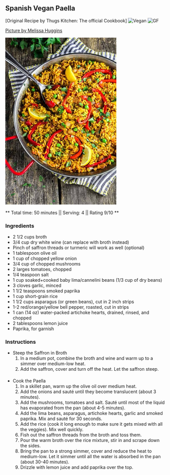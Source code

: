## Spanish Vegan Paella

[Original Recipe by Thugs Kitchen: The official Cookbook] 
![Vegan](https://img.shields.io/badge/-Vegan-brightgreen.svg)
![GF](https://img.shields.io/badge/-Gluten--free-yellow.svg)

[Picture by Melissa Huggins](https://veganhuggs.com/vegetable-paella-recipe/)

![Picture](../img/vegan_paella.jpg)

** Total time: 50 minutes || Serving: 4 || Rating 9/10 **

### Ingredients

- 2 1/2 cups broth
- 3/4 cup dry white wine (can replace with broth instead)
- Pinch of saffron threads or turmeric will work as well (optional)
- 1 tablespoon olive oil 
- 1 cup of chopped yellow onion
- 3/4 cup of chopped mushrooms
- 2 larges tomatoes, chopped
- 1/4 teaspoon salt
- 1 cup soaked+cooked baby lima/cannelini beans (1/3 cup of dry beans)
- 3 cloves garlic, minced
- 1 1/2 teaspoons smoked paprika
- 1 cup short-grain rice
- 1 1/2 cups asparagus (or green beans), cut in 2 inch strips
- 1-2 red/orange/yellow bell pepper, roasted, cut in strips
- 1 can (14 oz) water-packed artichoke hearts, drained, rinsed, and chopped
- 2 tablespoons lemon juice
- Paprika, for garnish

### Instructions

- Steep the Saffron in Broth
	1. In a medium pot, combine the broth and wine and warm up to a simmer over medium-low heat. 
	2. Add the saffron, cover and turn off the heat. Let the saffron steep.
####
- Cook the Paella
	1. In a skillet pan, warm up the olive oil over medium heat. 
	2. Add the onions and sauté until they become translucent (about 3 minutes). 
	3. Add the mushrooms, tomatoes and salt. Sauté until most of the liquid has evaporated from the pan (about 4-5 minutes).
	4. Add the lima beans, asparagus, artichoke hearts, garlic and smoked paprika. Mix and sauté for 30 seconds.
	5. Add the rice (cook it long enough to make sure it gets mixed with all the veggies). Mix well quickly. 
	6. Fish out the saffron threads from the broth and toss them. 
	7. Pour the warm broth over the rice mixture, stir in and scrape down the sides. 
	8. Bring the pan to a strong simmer, cover and reduce the heat to medium-low. Let it simmer until all the water is absorbed in the pan (about 30-40 minutes). 
	9. Drizzle with lemon juice and add paprika over the top. 


